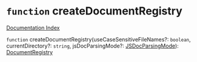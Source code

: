 # `function` createDocumentRegistry

[Documentation Index](../README.md)

`function` createDocumentRegistry(useCaseSensitiveFileNames?: `boolean`, currentDirectory?: `string`, jsDocParsingMode?: [JSDocParsingMode](../enum.JSDocParsingMode/README.md)): [DocumentRegistry](../interface.DocumentRegistry/README.md)

